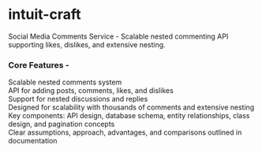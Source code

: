 
# intuit-craft
Social Media Comments Service - Scalable nested commenting API supporting likes, dislikes, and extensive nesting. 

### Core Features -
Scalable nested comments system <br /> 
API for adding posts, comments, likes, and dislikes <br /> 
Support for nested discussions and replies <br /> 
Designed for scalability with thousands of comments and extensive nesting <br /> 
Key components: API design, database schema, entity relationships, class design, and pagination concepts <br /> 
Clear assumptions, approach, advantages, and comparisons outlined in documentation <br /> 
